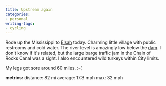 ```yaml
---
title: Upstream again
categories:
- personal
writing-tags:
- cycling
---
```


Rode up the Mississippi to [Elsah][1] today.  Charming little village with public restrooms and cold water.  The river level is amazingly low below the [dam][2].  I don't know if it's related, but the large barge traffic jam in the Chain of Rocks Canal was a sight.  I also encountered wild turkeys within City limits.

   [1]: http://www.elsah.org/
   [2]: http://www.mvs.usace.army.mil/Rivers/navigation.html#26

My legs got sore around 60 miles.  :-(

**metrics:**
distance: 82 mi
average: 17.3 mph
max: 32 mph
